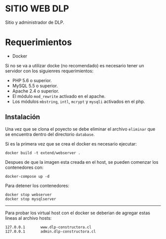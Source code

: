 SITIO WEB DLP
====================

Sitio y administrador de DLP.

Requerimientos
==============

- Docker

Si no se va a utilizar docke (no recomendado) es necesario tener un servidor con
los siguienres requerimientos:

- PHP 5.6 o superior.
- MySQL 5.5 o superior.
- Apache 2.4 o superior.
- El módulo ```mod_rewrite``` activado en el apache.
- Los módulos ```mbstring```, ```intl```, ```mcrypt``` y ```mysqli``` activados en el
php.

Instalación
-----------

Una vez que se clona el poyecto se debe eliminar el archivo ```eliminar``` 
que se encuentra dentro del directorio ```database```.


Si es la primera vez que se crea el docker es necesario ejecutar:

```docker build -t extend/webserver .```

Despues de que la imagen esta creada en el host, se pueden comenzar 
los contenedores con:

```docker-compose up -d```

Para detener los contenedores:

```docker stop webserver```  
```docker stop mysqlserver```

-------------------------------
Para probar los virtual host con el docker se deberian de agregar estas lineas al
archivo hosts:

```
127.0.0.1		www.dlp-constructora.cl
127.0.0.1		admin.dlp-constructora.cl
```


